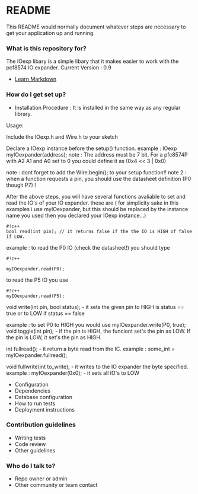 # README #

This README would normally document whatever steps are necessary to get your application up and running.

### What is this repository for? ###

The IOexp libary is a simple libary that it makes easier to work with the pcf8574 IO expander.
Current Version : 0.9

* [Learn Markdown](https://bitbucket.org/tutorials/markdowndemo)

### How do I get set up? ###

* Installation Procedure : It is installed in the same way as any regular library. 

Usage:
  
Include the IOexp.h and Wire.h to your sketch
  
Declare a IOexp instance before the setup() function.
example : IOexp myIOexpander(address);
note : The address must be 7 bit. For a pfc8574P with A2 A1 and A0 set to 0 you could define it as (0x4 << 3 | 0x0)
  
note : dont forget to add the Wire.begin(); to your setup function!!
note 2 : when a function requests a pin, you should use the datasheet definition (P0 though P7) !
    
After the above steps, you will have several functions avaliable to set and read the IO's of your IO expander.
these are ( for simplicity sake in this examples i use myIOexpander, but this should be replaced by the instance name you used then you declared your IOexp instance...)


```
#!c++
bool read(int pin); // it returns false if the the IO is HIGH of false if LOW. 

```
    
example : to read the P0 IO (check the datasheet!) you should type 


```
#!c++

myIOexpander.read(P0);

```

to read the P5 IO you use 


```
#!c++
myIOexpander.read(P5);

```


      
void write(int pin, bool status); - it sets the given pin to HIGH is status == true or to LOW if status == false

example : to set P0 to HIGH you would use myIOexpander.write(P0, true);
void toggle(int pin); - if the pin is HIGH, the funciont set's the pin as LOW. If the pin is LOW, it set's the pin as HIGH.
     
                       
int fullread(); - it return a byte read from the IC.
example : some_int = myIOexpander.fullread();
     
void fullwrite(int to_write); - it writes to the IO expander the byte specified.
example : myIOexpander(0x0); - it sets all IO's to LOW



* Configuration
* Dependencies
* Database configuration
* How to run tests
* Deployment instructions

### Contribution guidelines ###

* Writing tests
* Code review
* Other guidelines

### Who do I talk to? ###

* Repo owner or admin
* Other community or team contact